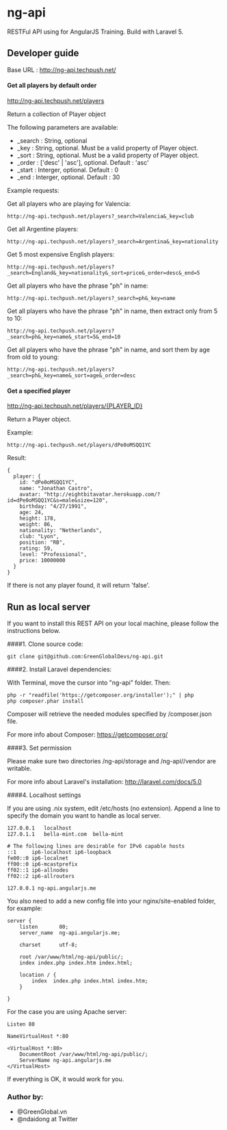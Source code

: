 # ng-api 

RESTFul API using for AngularJS Training. Build with Laravel 5.

## Developer guide

Base URL : http://ng-api.techpush.net/

#### Get all players by default order

http://ng-api.techpush.net/players

Return a collection of Player object

The following parameters are available:

- _search : String, optional
- _key : String, optional. Must be a valid property of Player object.
- _sort : String, optional. Must be a valid property of Player object.
- _order : ['desc' | 'asc'], optional.  Default : 'asc'
- _start : Interger, optional. Default : 0
- _end : Interger, optional.  Default : 30

Example requests:

Get all players who are playing for Valencia:

```
http://ng-api.techpush.net/players?_search=Valencia&_key=club
```

Get all Argentine players:

```
http://ng-api.techpush.net/players?_search=Argentina&_key=nationality
```

Get 5 most expensive English players:
```
http://ng-api.techpush.net/players?_search=England&_key=nationality&_sort=price&_order=desc&_end=5
```

Get all players who have the phrase "ph" in name:

```
http://ng-api.techpush.net/players?_search=ph&_key=name
```

Get all players who have the phrase "ph" in name, then extract only from 5 to 10:

```
http://ng-api.techpush.net/players?_search=ph&_key=name&_start=5&_end=10
```

Get all players who have the phrase "ph" in name, and sort them by age from old to young:

```
http://ng-api.techpush.net/players?_search=ph&_key=name&_sort=age&_order=desc
```

#### Get a specified player

http://ng-api.techpush.net/players/{PLAYER_ID}

Return a Player object.

Example: 

```
http://ng-api.techpush.net/players/dPe0oMSQQ1YC
```

Result:
```
{
  player: {
    id: "dPe0oMSQQ1YC",
    name: "Jonathan Castro",
    avatar: "http://eightbitavatar.herokuapp.com/?id=dPe0oMSQQ1YC&s=male&size=120",
    birthday: "4/27/1991",
    age: 24,
    height: 178,
    weight: 86,
    nationality: "Netherlands",
    club: "Lyon",
    position: "RB",
    rating: 59,
    level: "Professional",
    price: 10000000
  }
}
```

If there is not any player found, it will return 'false'.


## Run as local server

If you want to install this REST API on your local machine, please follow the instructions below.

####1. Clone source code:

```
git clone git@github.com:GreenGlobalDevs/ng-api.git
```

####2. Install Laravel dependencies:

With Terminal, move the cursor into "ng-api" folder. Then:

```
php -r "readfile('https://getcomposer.org/installer');" | php
php composer.phar install
```

Composer will retrieve the needed modules specified by /composer.json file.

For more info about Composer: https://getcomposer.org/

####3. Set permission

Please make sure two directories /ng-api/storage and /ng-api//vendor are writable.

For more info about Laravel's installation: http://laravel.com/docs/5.0

####4. Localhost settings

If you are using .nix system, edit /etc/hosts (no extension). Append a line to specify the domain you want to handle as local server.

```
127.0.0.1   localhost
127.0.1.1   bella-mint.com  bella-mint

# The following lines are desirable for IPv6 capable hosts
::1     ip6-localhost ip6-loopback
fe00::0 ip6-localnet
ff00::0 ip6-mcastprefix
ff02::1 ip6-allnodes
ff02::2 ip6-allrouters

127.0.0.1 ng-api.angularjs.me
```

You also need to add a new config file into your nginx/site-enabled folder, for example:

```
server {
    listen       80;
    server_name  ng-api.angularjs.me;

    charset      utf-8;

    root /var/www/html/ng-api/public/;
    index index.php index.htm index.html;

    location / {
        index  index.php index.html index.htm;
    }

}
```

For the case you are using Apache server:

```
Listen 80

NameVirtualHost *:80

<VirtualHost *:80>
    DocumentRoot /var/www/html/ng-api/public/;
    ServerName ng-api.angularjs.me
</VirtualHost>
```

If everything is OK, it would work for you.


### Author by:

- @GreenGlobal.vn
- @ndaidong at Twitter
